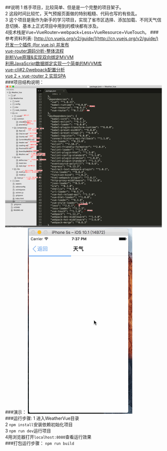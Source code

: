 ##说明
1 练手项目，比较简单、但是是一个完整的项目架子。</br>
2 这段时间比较忙，天气预报页面做的特别粗糙、代码也写的有些乱。</br>
3 这个项目是我作为新手的学习项目，实现了省市区选择、添加加载、不同天气信息切换、基本上正式项目中用到的模块都有涉及。</br>
4技术栈是Vue+VueRouter+webpack+Less+VueResource+VueTouch。
###参考资料列表:
[http://cn.vuejs.org/v2/guide/](http://cn.vuejs.org/v2/guide/)</br>
[开发一个插件 (for vue.js) 并发布](https://gold.xitu.io/entry/5846978a128fe1006c59db9f)</br>
[vue-router源码分析-整体流程](https://gold.xitu.io/post/584040e1ac502e006cbedb23)</br>
[剖析Vue原理&实现双向绑定MVVM](https://segmentfault.com/a/1190000006599500)</br>
[利用JavaScript数据绑定实现一个简单的MVVM库](https://segmentfault.com/a/1190000004847657)</br>
[vue-cli#2.0webpack配置分析](https://gold.xitu.io/post/584e48b2ac502e006c74a120)</br>
[vue 2 + vue-router 2 实现SPA](http://www.tuicool.com/articles/bu6FJ3e)</br>
###项目结构说明：
![img](https://github.com/wakingup/Weathervue/blob/gh-pages/gif/info.png)</br>
###演示：
![img](https://github.com/wakingup/Weathervue/blob/gh-pages/gif/play.gif)</br>
###运行步骤:
1 进入WeatherVue目录</br>
2 `npm install`安装依赖初始化项目</br>
3 `npm run dev`运行项目</br>
4用浏览器打开`localhost:8080`查看运行效果</br>
###打包运行步骤：
`npm run build`
